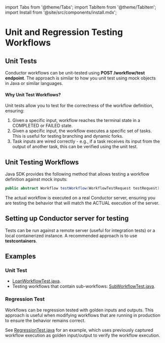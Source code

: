 import Tabs from '@theme/Tabs';
import TabItem from '@theme/TabItem';
import Install from '@site/src/components/install.mdx';


# Unit and Regression Testing Workflows​

## Unit Tests​

Conductor workflows can be unit-tested using **POST /workflow/test endpoint**. The approach is similar to how you unit test using mock objects in Java or similar languages.

#### Why Unit Test Workflows?​
Unit tests allow you to test for the correctness of the workflow definition, ensuring:
1. Given a specific input, workflow reaches the terminal state in a COMPLETED or FAILED state.
2. Given a specific input, the workflow executes a specific set of tasks. This is useful for testing branching and dynamic forks.
3. Task inputs are wired correctly - e.g., if a task receives its input from the output of another task, this can be verified using the unit test.

## Unit Testing Workflows​

Java SDK provides the following method that allows testing a workflow definition against mock inputs:

```java
public abstract Workflow testWorkflow(WorkflowTestRequest testRequest);
```

The actual workflow is executed on a real Conductor server, ensuring you are testing the behavior that will match the ACTUAL execution of the server.

## Setting up Conductor server for testing​

Tests can be run against a remote server (useful for integration tests) or a local containerized instance. A recommended approach is to use **testcontainers**.

## Examples​

### Unit Test​
* [LoanWorkflowTest.java](https://github.com/orkes-io/workflow-cicd/blob/main/src/test/java/io/orkes/conductor/cicd/workflows/LoanWorkflowTest.java).
* Testing workflows that contain sub-workflows: [SubWorkflowTest.java](https://github.com/orkes-io/workflow-cicd/blob/main/src/test/java/io/orkes/conductor/cicd/workflows/SubWorkflowTest.java).

### Regression Test​
Workflows can be regression tested with golden inputs and outputs. This approach is useful when modifying workflows that are running in production to ensure the behavior remains correct.
<br/>

See [RegressionTest.java](https://github.com/orkes-io/workflow-cicd/blob/main/src/test/java/io/orkes/conductor/cicd/workflows/RegressionTest.java) for an example, which uses previously captured workflow execution as golden input/output to verify the workflow execution.
